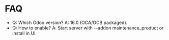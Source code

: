 # FAQ

- Q: Which Odoo version? A: 16.0 (OCA/OCB packaged).
- Q: How to enable? A: Start server with --addon maintenance_product or install in UI.
